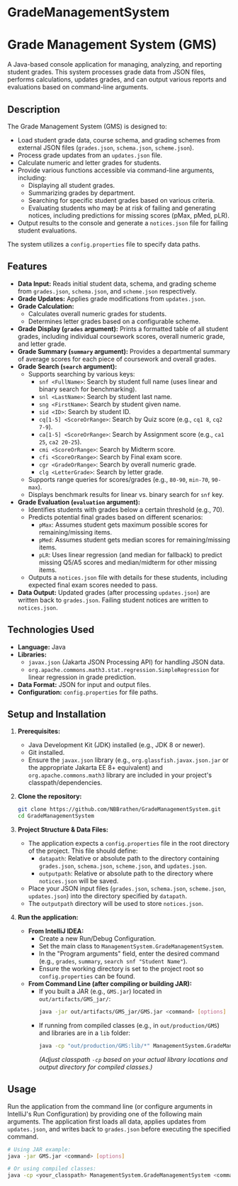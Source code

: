 # GradeManagementSystem

# Grade Management System (GMS)

A Java-based console application for managing, analyzing, and reporting student grades. This system processes grade data from JSON files, performs calculations, updates grades, and can output various reports and evaluations based on command-line arguments.

## Description

The Grade Management System (GMS) is designed to:
* Load student grade data, course schema, and grading schemes from external JSON files (`grades.json`, `schema.json`, `scheme.json`).
* Process grade updates from an `updates.json` file.
* Calculate numeric and letter grades for students.
* Provide various functions accessible via command-line arguments, including:
    * Displaying all student grades.
    * Summarizing grades by department.
    * Searching for specific student grades based on various criteria.
    * Evaluating students who may be at risk of failing and generating notices, including predictions for missing scores (pMax, pMed, pLR).
* Output results to the console and generate a `notices.json` file for failing student evaluations.

The system utilizes a `config.properties` file to specify data paths.

## Features

* **Data Input:** Reads initial student data, schema, and grading scheme from `grades.json`, `schema.json`, and `scheme.json` respectively.
* **Grade Updates:** Applies grade modifications from `updates.json`.
* **Grade Calculation:**
    * Calculates overall numeric grades for students.
    * Determines letter grades based on a configurable scheme.
* **Grade Display (`grades` argument):** Prints a formatted table of all student grades, including individual coursework scores, overall numeric grade, and letter grade.
* **Grade Summary (`summary` argument):** Provides a departmental summary of average scores for each piece of coursework and overall grades.
* **Grade Search (`search` argument):**
    * Supports searching by various keys:
        * `snf <FullName>`: Search by student full name (uses linear and binary search for benchmarking).
        * `snl <LastName>`: Search by student last name.
        * `sng <FirstName>`: Search by student given name.
        * `sid <ID>`: Search by student ID.
        * `cq[1-5] <ScoreOrRange>`: Search by Quiz score (e.g., `cq1 8`, `cq2 7-9`).
        * `ca[1-5] <ScoreOrRange>`: Search by Assignment score (e.g., `ca1 25`, `ca2 20-25`).
        * `cmi <ScoreOrRange>`: Search by Midterm score.
        * `cfi <ScoreOrRange>`: Search by Final exam score.
        * `cgr <GradeOrRange>`: Search by overall numeric grade.
        * `clg <LetterGrade>`: Search by letter grade.
    * Supports range queries for scores/grades (e.g., `80-90`, `min-70`, `90-max`).
    * Displays benchmark results for linear vs. binary search for `snf` key.
* **Grade Evaluation (`evaluation` argument):**
    * Identifies students with grades below a certain threshold (e.g., 70).
    * Predicts potential final grades based on different scenarios:
        * `pMax`: Assumes student gets maximum possible scores for remaining/missing items.
        * `pMed`: Assumes student gets median scores for remaining/missing items.
        * `pLR`: Uses linear regression (and median for fallback) to predict missing Q5/A5 scores and median/midterm for other missing items.
    * Outputs a `notices.json` file with details for these students, including expected final exam scores needed to pass.
* **Data Output:** Updated grades (after processing `updates.json`) are written back to `grades.json`. Failing student notices are written to `notices.json`.

## Technologies Used

* **Language:** Java
* **Libraries:**
    * `javax.json` (Jakarta JSON Processing API) for handling JSON data.
    * `org.apache.commons.math3.stat.regression.SimpleRegression` for linear regression in grade prediction.
* **Data Format:** JSON for input and output files.
* **Configuration:** `config.properties` for file paths.

## Setup and Installation

1.  **Prerequisites:**
    * Java Development Kit (JDK) installed (e.g., JDK 8 or newer).
    * Git installed.
    * Ensure the `javax.json` library (e.g., `org.glassfish.javax.json.jar` or the appropriate Jakarta EE 8+ equivalent) and `org.apache.commons.math3` library are included in your project's classpath/dependencies. 

2.  **Clone the repository:**
    ```bash
    git clone https://github.com/NBBrathen/GradeManagementSystem.git
    cd GradeManagementSystem
    ```

3.  **Project Structure & Data Files:**
    * The application expects a `config.properties` file in the root directory of the project. This file should define:
        * `datapath`: Relative or absolute path to the directory containing `grades.json`, `schema.json`, `scheme.json`, and `updates.json`.
        * `outputpath`: Relative or absolute path to the directory where `notices.json` will be saved.
    * Place your JSON input files (`grades.json`, `schema.json`, `scheme.json`, `updates.json`) into the directory specified by `datapath`.
    * The `outputpath` directory will be used to store `notices.json`.

4.  **Run the application:**
    * **From IntelliJ IDEA:**
        * Create a new Run/Debug Configuration.
        * Set the main class to `ManagementSystem.GradeManagementSystem`.
        * In the "Program arguments" field, enter the desired command (e.g., `grades`, `summary`, `search snf "Student Name"`).
        * Ensure the working directory is set to the project root so `config.properties` can be found.
    * **From Command Line (after compiling or building JAR):**
        * If you built a JAR (e.g., `GMS.jar`) located in `out/artifacts/GMS_jar/`:
          ```bash
          java -jar out/artifacts/GMS_jar/GMS.jar <command> [options]
          ```
        * If running from compiled classes (e.g., in `out/production/GMS`) and libraries are in a `lib` folder:
          ```bash
          java -cp "out/production/GMS:lib/*" ManagementSystem.GradeManagementSystem <command> [options]
          ```
          *(Adjust classpath `-cp` based on your actual library locations and output directory for compiled classes.)*

## Usage

Run the application from the command line (or configure arguments in IntelliJ's Run Configuration) by providing one of the following main arguments. The application first loads all data, applies updates from `updates.json`, and writes back to `grades.json` before executing the specified command.

```bash
# Using JAR example:
java -jar GMS.jar <command> [options]

# Or using compiled classes:
java -cp <your_classpath> ManagementSystem.GradeManagementSystem <command> [options]
